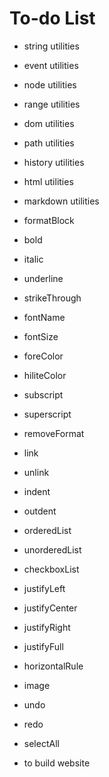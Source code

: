 # To-do List

* string utilities
* event utilities
* node utilities
* range utilities
* dom utilities
* path utilities
* history utilities
* html utilities
* markdown utilities
* formatBlock
* bold
* italic
* underline
* strikeThrough
* fontName
* fontSize
* foreColor
* hiliteColor
* subscript
* superscript
* removeFormat
* link
* unlink
* indent
* outdent
* orderedList
* unorderedList
* checkboxList
* justifyLeft
* justifyCenter
* justifyRight
* justifyFull
* horizontalRule
* image
* undo
* redo
* selectAll

* to build website